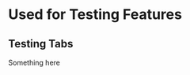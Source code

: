 # Used for Testing Features

## Testing Tabs

<text>
<sencha-component-tabs tabsize='150px'>
  <tab title='Modern'>
    <sencha-fiddle id='35ek' />
  </tab>
  <tab title='Classic'>
    Something here
    <sencha-fiddle id='359m' />
  </tab>
</sencha-component-tabs> 
</text>
